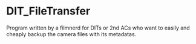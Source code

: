 # DIT_FileTransfer
Program written by a filmnerd for DITs or 2nd ACs who want to easily and cheaply backup the camera files with its metadatas.
